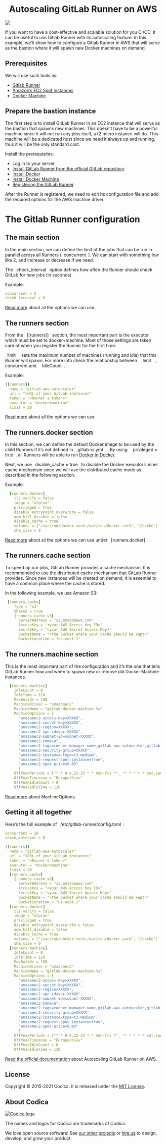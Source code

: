 <h1 align="center">Autoscaling GitLab Runner on AWS</h1>

![](gitlab-docker-amazon.jpg)

If you want to have a cost-effective and scalable solution for you CI/CD, it can be useful to use Gitlab Runner with its autoscaling feature.
In this example, we'll show how to configure a Gitlab Runner in AWS that will serve as the bastion where it will spawn new Docker machines on demand.

## Prerequisites

We will use such tools as:
* [Gitlab Runner](https://docs.gitlab.com/runner/)
* [Amazon’s EC2 Spot Instances](https://aws.amazon.com/ec2/spot/) 
* [Docker Machine](https://docs.docker.com/machine/drivers/aws/)

## Prepare the bastion instance

The first step is to install GitLab Runner in an EC2 instance that will serve as the bastion that spawns new machines. This doesn’t have to be a powerful machine since it will not run any jobs itself, a t2.micro instance will do. This machine will be a dedicated host since we need it always up and running, thus it will be the only standard cost.

Install the prerequisites:

* Log in to your server
* [Install GitLab Runner from the official GitLab repository](https://docs.gitlab.com/runner/install/linux-repository.html)
* [Install Docker](https://docs.docker.com/install/)
* [Install Docker Machine](https://docs.docker.com/machine/install-machine/)
* [Registering the GitLab Runner](https://docs.gitlab.com/runner/register/)

After the Runner is registered, we need to edit its configuration file and add the required options for the AWS machine driver.

# The Gitlab Runner configuration

## The main section

In the main section, we can define the limit of the jobs that can be run in parallel across all Runners (` `concurrent` `). We can start with something low like 2, and increase or decrease if we need.

The ` `check_interval` ` option defines how often the Runner should check GitLab for new jobs (in seconds).

Example:

```yaml
concurrent = 2
check_interval = 0
```

[Read more](https://docs.gitlab.com/runner/configuration/advanced-configuration.html#the-global-section) about all the options we can use.

## The runners section

From the ` `[[runners]]` ` section, the most important part is the executor which must be set to docker+machine. Most of those settings are taken care of when you register the Runner for the first time.

` `limit`  ` sets the maximum number of machines (running and idle) that this Runner will spawn. For more info check the relationship between `  `limit`  `, concurrent and `  `IdleCount` `.

Example:

```yaml
[[runners]]
  name = "gitlab-aws-autoscaler"
  url = "<URL of your GitLab instance>"
  token = "<Runner's token>"
  executor = "docker+machine"
  limit = 20
```

[Read more](https://docs.gitlab.com/runner/configuration/advanced-configuration.html#the-runners-section) about all the options we can use.

## The runners.docker section

In this section, we can define the default Docker image to be used by the child Runners if it’s not defined in ` `.gitlab-ci.yml`  `. By using `  `privileged = true` `, all Runners will be able to run [Docker in Docker](https://docs.gitlab.com/ee/ci/docker/using_docker_build.html#use-docker-in-docker-executor).

Next, we use ` `disable_cache = true` ` to disable the Docker executor’s inner cache mechanism since we will use the distributed cache mode as described in the following section.

Example:

```yaml
  [runners.docker]
    tls_verify = false
    image = "alpine"
    privileged = true
    disable_entrypoint_overwrite = false
    oom_kill_disable = false
    disable_cache = true
    volumes = ["/var/run/docker.sock:/var/run/docker.sock", "/cache"]
    shm_size = 0
```

[Read more](https://docs.gitlab.com/runner/configuration/advanced-configuration.html#the-runnersdocker-section) about all the options we can use under ` `[runners.docker]` `.

## The runners.cache section

To speed up our jobs, GitLab Runner provides a cache mechanism. It is recommended to use the distributed cache mechanism that GitLab Runner provides. Since new instances will be created on demand, it is essential to have a common place where the cache is stored.

In the following example, we use Amazon S3:

```yaml
 [runners.cache]
    Type = "s3"
    Shared = true
    [runners.cache.s3]
      ServerAddress = "s3.amazonaws.com"
      AccessKey = "<your AWS Access Key ID>"
      SecretKey = "<your AWS Secret Access Key>"
      BucketName = "<the bucket where your cache should be kept>"
      BucketLocation = "us-east-1"
```

## The runners.machine section

This is the most important part of the configuration and it’s the one that tells GitLab Runner how and when to spawn new or remove old Docker Machine instances.

```yaml
  [runners.machine]
    IdleCount = 0
    IdleTime = 120
    MaxBuilds = 100
    MachineDriver = "amazonec2"
    MachineName = "gitlab-docker-machine-%s"
    MachineOptions = [
      "amazonec2-access-key=XXXXX", 
      "amazonec2-secret-key=XXXXX", 
      "amazonec2-region=XXXXX", 
      "amazonec2-vpc-id=vpc-XXXXX", 
      "amazonec2-subnet-id=subnet-XXXXX", 
      "amazonec2-zone=a", 
      "amazonec2-tags=runner-manager-name,gitlab-aws-autoscaler,gitlab,true,gitlab-runner-autoscale,true", 
      "amazonec2-security-group=XXXXX", 
      "amazonec2-instance-type=t3.medium", 
      "amazonec2-request-spot-instance=true", 
      "amazonec2-spot-price=0.03"
      ]
    OffPeakPeriods = ["* * 0-8,22-23 * * mon-fri *", "* * * * * sat,sun *"]
    OffPeakTimezone = "Europe/Kiev"
    OffPeakIdleCount = 0
    OffPeakIdleTime = 120
```

[Read more](https://docs.gitlab.com/runner/configuration/runner_autoscale_aws/#the-runnersmachine-section) about MachineOptions.

## Getting it all together

Here’s the full example of ` `/etc/gitlab-runner/config.toml` `:

```yaml
concurrent = 10
check_interval = 0

[[runners]]
  name = "gitlab-aws-autoscaler"
  url = "<URL of your GitLab instance>"
  token = "<Runner's token>"
  executor = "docker+machine"
  limit = 20
  [runners.cache]
    [runners.cache.s3]
      ServerAddress = "s3.amazonaws.com"
      AccessKey = "<your AWS Access Key ID>"
      SecretKey = "<your AWS Secret Access Key>"
      BucketName = "<the bucket where your cache should be kept>"
      BucketLocation = "us-east-1"
  [runners.docker]
    tls_verify = false
    image = "alpine"
    privileged = true
    disable_entrypoint_overwrite = false
    oom_kill_disable = false
    disable_cache = true
    volumes = ["/var/run/docker.sock:/var/run/docker.sock", "/cache"]
    shm_size = 0
  [runners.machine]
    IdleCount = 0
    IdleTime = 120
    MaxBuilds = 100
    MachineDriver = "amazonec2"
    MachineName = "gitlab-docker-machine-%s"
    MachineOptions = [
      "amazonec2-access-key=XXXXX", 
      "amazonec2-secret-key=XXXXX", 
      "amazonec2-region=XXXXX", 
      "amazonec2-vpc-id=vpc-XXXXX", 
      "amazonec2-subnet-id=subnet-XXXXX", 
      "amazonec2-zone=a", 
      "amazonec2-tags=runner-manager-name,gitlab-aws-autoscaler,gitlab,true,gitlab-runner-autoscale,true", 
      "amazonec2-security-group=XXXXX", 
      "amazonec2-instance-type=t3.medium", 
      "amazonec2-request-spot-instance=true", 
      "amazonec2-spot-price=0.03"
      ]
    OffPeakPeriods = ["* * 0-8,22-23 * * mon-fri *", "* * * * * sat,sun *"]
    OffPeakTimezone = "Europe/Kiev"
    OffPeakIdleCount = 0
    OffPeakIdleTime = 120
```

[Read the official documentation](https://docs.gitlab.com/runner/configuration/runner_autoscale_aws/#introduction) about Autoscaling GitLab Runner on AWS.

## License

Copyright © 2015-2021 Codica. It is released under the [MIT License](https://opensource.org/licenses/MIT).

## About Codica

[![Codica logo](https://www.codica.com/assets/images/logo/logo.svg)](https://www.codica.com)

The names and logos for Codica are trademarks of Codica.

We love open source software! See [our other projects](https://github.com/codica2) or [hire us](https://www.codica.com/) to design, develop, and grow your product.
